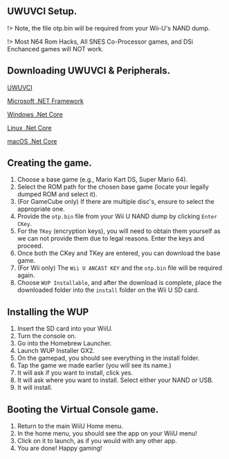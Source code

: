 ## UWUVCI Setup.

!> Note, the file otp.bin will be required from your Wii-U's NAND dump.

!> Most N64 Rom Hacks, All SNES Co-Processor games, and DSi Enchanced games will NOT work.

## Downloading UWUVCI & Peripherals.

[UWUVCI](https://github.com/stuff-by-3-random-dudes/UWUVCI-AIO-WPF/releases/download/v3.99.9.1/UWUVCI_INSTALLER.exe)

[Microsoft .NET Framework](https://dotnet.microsoft.com/en-us/download/dotnet-framework/thank-you/net48-web-installer)

[Windows .Net Core](https://dotnet.microsoft.com/en-us/download/dotnet-framework/thank-you/net48-web-installer)

[Linux .Net Core](https://learn.microsoft.com/dotnet/core/install/linux?WT.mc_id=dotnet-35129-website)

[macOS .Net Core](https://dotnet.microsoft.com/en-us/download/dotnet/thank-you/sdk-3.1.426-macos-x64-installer)

## Creating the game.

1. Choose a base game (e.g., Mario Kart DS, Super Mario 64).
2. Select the ROM path for the chosen base game (locate your legally dumped ROM and select it).
3. (For GameCube only) If there are multiple disc's, ensure to select the appropriate one.
4. Provide the `otp.bin` file from your Wii U NAND dump by clicking `Enter CKey`.
5. For the `TKey` (encryption keys), you will need to obtain them yourself as we can not provide them due to legal reasons. Enter the keys and proceed.
6. Once both the CKey and TKey are entered, you can download the base game.
7. (For Wii only) The `Wii U ANCAST KEY` and the `otp.bin` file will be required again.
8. Choose `WUP Installable`, and after the download is complete, place the downloaded folder into the `install` folder on the Wii U SD card.

## Installing the WUP

1. Insert the SD card into your WiiU.
2. Turn the console on.
3. Go into the Homebrew Launcher.
4. Launch WUP Installer GX2.
5. On the gamepad, you should see everything in the install folder.
6. Tap the game we made earlier (you will see its name.)
7. It will ask if you want to install, click yes.
8. It will ask where you want to install. Select either your NAND or USB.
9. It will install.

## Booting the Virtual Console game.

1. Return to the main WiiU Home menu.
2. In the home menu, you should see the app on your WiiU menu!
3. Click on it to launch, as if you would with any other app.
4. You are done! Happy gaming!
